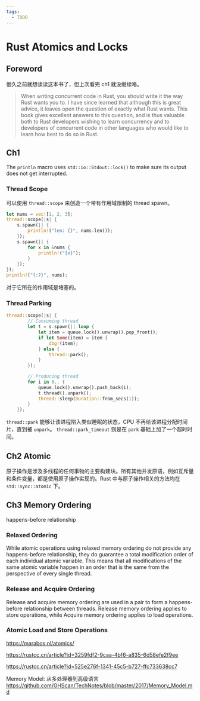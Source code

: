 ```yaml
---
tags:
  - TODO
---
```


# Rust Atomics and Locks

## Foreword

很久之前就想读读这本书了，但上次看完 ch1 就没继续咯。

> When writing concurrent code in Rust, you should write it the way Rust wants you to. I have since learned that although this is great advice, it leaves open the question of exactly what Rust wants. This book gives excellent answers to this question, and is thus valuable both to Rust developers wishing to learn concurrency and to developers of concurrent code in other languages who would like to learn how best to do so in Rust.

## Ch1

The `println` macro uses `std::io::Stdout::lock()` to make sure its output does not get interrupted.


### Thread Scope

可以使用 `thread::scope` 来创造一个带有作用域限制的 thread spawn。
```rust
let nums = vec![1, 2, 3];
thread::scope(|s| {
    s.spawn(|| {
        println!("len: {}", nums.len());
    });
    s.spawn(|| {
        for x in &nums {
            println!("{x}");
        }
    });
});
println!("{:?}", nums);
```

对于它所在的作用域是堵塞的。

### Thread Parking

```rust
thread::scope(|s| {
        // Consuming thread
        let t = s.spawn(|| loop {
            let item = queue.lock().unwrap().pop_front();
            if let Some(item) = item {
                dbg!(item);
            } else {
                thread::park();
            }
        });

        // Producing thread
        for i in 0.. {
            queue.lock().unwrap().push_back(i);
            t.thread().unpark();
            thread::sleep(Duration::from_secs(1));
        }
    });
```

`thread::park` 能够让该进程陷入类似睡眠的状态，CPU 不再给该进程分配时间片，直到被 `unpark`。 `thread::park_timeout` 则是在 `park` 基础上加了一个超时时间。


## Ch2 Atomic

原子操作是涉及多线程的任何事物的主要构建块。所有其他并发原语，例如互斥量和条件变量，都是使用原子操作实现的。Rust 中与原子操作相关的方法均在 `std::sync::atomic` 下。

## Ch3 Memory Ordering

happens-before relationship

### Relaxed Ordering

While atomic operations using relaxed memory ordering do not provide any happens-before relationship, they do guarantee a total modification order of each individual atomic variable. This means that all modifications of the same atomic variable happen in an order that is the same from the perspective of every single thread.

### Release and Acquire Ordering

Release and acquire memory ordering are used in a pair to form a happens-before relationship between threads. Release memory ordering applies to store operations, while Acquire memory ordering applies to load operations.

### Atomic Load and Store Operations

https://marabos.nl/atomics/

https://rustcc.cn/article?id=3259fdf2-9caa-4bf6-a835-6d58efe2f9ee

https://rustcc.cn/article?id=525e276f-1341-45c5-b727-ffc733638cc7

Memory Model: 从多处理器到高级语言 https://github.com/GHScan/TechNotes/blob/master/2017/Memory_Model.md

